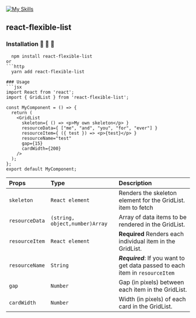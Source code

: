 
[![My Skills](https://skills.thijs.gg/icons?i=react,typescript,css)](https://skills.thijs.gg)
## react-flexible-list

### Installation :rocket:  :rocket:  :rocket: 

```http
  npm install react-flexible-list
or
```http
  yarn add react-flexible-list

### Usage
```jsx
import React from 'react';
import { GridList } from 'react-flexible-list';

const MyComponent = () => {
  return (
    <GridList
      skeleton={ () => <p>My own skeleton</p> }
      resourceData={ ["me", "and", "you", "for", "ever"] }
      resourceItem={ ({ test }) => <p>{test}</p> }
      resourceName="test"
      gap={15}
      cardWidth={200}
    />
  );
};
export default MyComponent;
```


| Props | Type     | Description                       |
| :-------- | :------- | :-------------------------------- |
| `skeleton`      | `React element` | Renders the skeleton element for the GridList. item to fetch |
|`resourceData`| `(string, object,number)Array`| Array of data items to be rendered in the GridList.|
| `resourceItem`| `React element` | **Required** Renders each individual item in the GridList.|
|`resourceName`| `String`| ***Required***: If you want to get data passed to each item in `resourceItem`|
|`gap`| `Number`| Gap (in pixels) between each item in the GridList.|
|`cardWidth`| `Number`| Width (in pixels) of each card in the GridList.|



